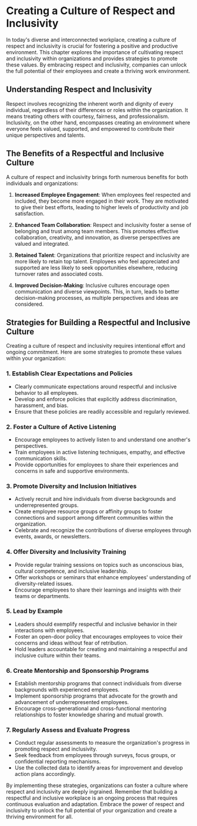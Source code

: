 Creating a Culture of Respect and Inclusivity
========================================================

In today's diverse and interconnected workplace, creating a culture of respect and inclusivity is crucial for fostering a positive and productive environment. This chapter explores the importance of cultivating respect and inclusivity within organizations and provides strategies to promote these values. By embracing respect and inclusivity, companies can unlock the full potential of their employees and create a thriving work environment.

Understanding Respect and Inclusivity
-------------------------------------

Respect involves recognizing the inherent worth and dignity of every individual, regardless of their differences or roles within the organization. It means treating others with courtesy, fairness, and professionalism. Inclusivity, on the other hand, encompasses creating an environment where everyone feels valued, supported, and empowered to contribute their unique perspectives and talents.

The Benefits of a Respectful and Inclusive Culture
--------------------------------------------------

A culture of respect and inclusivity brings forth numerous benefits for both individuals and organizations:

1. **Increased Employee Engagement**: When employees feel respected and included, they become more engaged in their work. They are motivated to give their best efforts, leading to higher levels of productivity and job satisfaction.

2. **Enhanced Team Collaboration**: Respect and inclusivity foster a sense of belonging and trust among team members. This promotes effective collaboration, creativity, and innovation, as diverse perspectives are valued and integrated.

3. **Retained Talent**: Organizations that prioritize respect and inclusivity are more likely to retain top talent. Employees who feel appreciated and supported are less likely to seek opportunities elsewhere, reducing turnover rates and associated costs.

4. **Improved Decision-Making**: Inclusive cultures encourage open communication and diverse viewpoints. This, in turn, leads to better decision-making processes, as multiple perspectives and ideas are considered.

Strategies for Building a Respectful and Inclusive Culture
----------------------------------------------------------

Creating a culture of respect and inclusivity requires intentional effort and ongoing commitment. Here are some strategies to promote these values within your organization:

### 1. Establish Clear Expectations and Policies

* Clearly communicate expectations around respectful and inclusive behavior to all employees.
* Develop and enforce policies that explicitly address discrimination, harassment, and bias.
* Ensure that these policies are readily accessible and regularly reviewed.

### 2. Foster a Culture of Active Listening

* Encourage employees to actively listen to and understand one another's perspectives.
* Train employees in active listening techniques, empathy, and effective communication skills.
* Provide opportunities for employees to share their experiences and concerns in safe and supportive environments.

### 3. Promote Diversity and Inclusion Initiatives

* Actively recruit and hire individuals from diverse backgrounds and underrepresented groups.
* Create employee resource groups or affinity groups to foster connections and support among different communities within the organization.
* Celebrate and recognize the contributions of diverse employees through events, awards, or newsletters.

### 4. Offer Diversity and Inclusivity Training

* Provide regular training sessions on topics such as unconscious bias, cultural competence, and inclusive leadership.
* Offer workshops or seminars that enhance employees' understanding of diversity-related issues.
* Encourage employees to share their learnings and insights with their teams or departments.

### 5. Lead by Example

* Leaders should exemplify respectful and inclusive behavior in their interactions with employees.
* Foster an open-door policy that encourages employees to voice their concerns and ideas without fear of retribution.
* Hold leaders accountable for creating and maintaining a respectful and inclusive culture within their teams.

### 6. Create Mentorship and Sponsorship Programs

* Establish mentorship programs that connect individuals from diverse backgrounds with experienced employees.
* Implement sponsorship programs that advocate for the growth and advancement of underrepresented employees.
* Encourage cross-generational and cross-functional mentoring relationships to foster knowledge sharing and mutual growth.

### 7. Regularly Assess and Evaluate Progress

* Conduct regular assessments to measure the organization's progress in promoting respect and inclusivity.
* Seek feedback from employees through surveys, focus groups, or confidential reporting mechanisms.
* Use the collected data to identify areas for improvement and develop action plans accordingly.

By implementing these strategies, organizations can foster a culture where respect and inclusivity are deeply ingrained. Remember that building a respectful and inclusive workplace is an ongoing process that requires continuous evaluation and adaptation. Embrace the power of respect and inclusivity to unlock the full potential of your organization and create a thriving environment for all.
